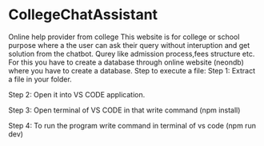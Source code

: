 # CollegeChatAssistant
Online help provider from college
This website is for college or school purpose where a the user can ask their query without interuption and get solution from the chatbot. Qurey like admission process,fees structure etc.
For this you have to create a database through online website (neondb) where you have to create a database.
Step to execute a file:
Step 1: Extract a file in your folder.

Step 2: Open it into VS CODE application.

Step 3: Open terminal of VS CODE in that write command (npm install)

Step 4: To run the program write command in terminal of vs code (npm run dev)
